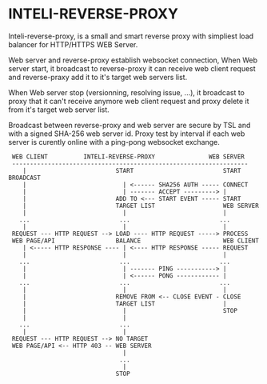 # INTELI-REVERSE-PROXY

Inteli-reverse-proxy, is a small and smart reverse proxy with simpliest load balancer for HTTP/HTTPS WEB Server.

Web server and reverse-proxy establish websocket connection, 
When Web server start, it broadcast to reverse-proxy it can receive web client request and reverse-praxy add it to it's target web servers list.

When Web server stop (versionning, resolving issue, ...), it broadcast to proxy that it can't receive anymore web client request and proxy delete it from it's target web server list.

Broadcast between reverse-proxy and web server are secure by TSL and with a signed SHA-256 web server id.
Proxy test by interval if each web server is curently online with a ping-pong websocket exchange.

```
 WEB CLIENT          INTELI-REVERSE-PROXY               WEB SERVER
 ------------------------------------------------------------------
    |                         START                         START BROADCAST
    |                           | <------ SHA256 AUTH ----- CONNECT    
    |                           | ------- ACCEPT ---------> |
    |                         ADD TO <--- START EVENT ----- START 
    |                         TARGET LIST                   WEB SERVER
    |                           |                           |
   ...                         ...                         ...
    |                           |                           |
 REQUEST --- HTTP REQUEST --> LOAD ---- HTTP REQUEST -----> PROCESS
 WEB PAGE/API                 BALANCE                       WEB CLIENT
    | <----- HTTP RESPONSE ---- | <---- HTTP RESPONSE ----- REQUEST
    |                           |                           |
   ...                         ...                         ...
    |                           | ------- PING -----------> |
    |                           | <------ PONG ------------ |
   ...                         ...                         ...
    |                           |                           |
    |                         REMOVE FROM <-- CLOSE EVENT - CLOSE
    |                         TARGET LIST                   |
    |                           |                           STOP
    |                           |                           
   ...                         ...                         
    |                           |                           
 REQUEST --- HTTP REQUEST --> NO TARGET
 WEB PAGE/API <-- HTTP 403 -- WEB SERVER
                                |
                               ...                         
                                |                           
                              STOP
``` 